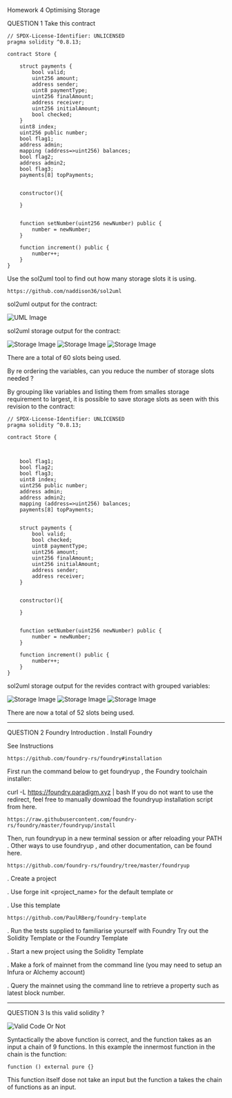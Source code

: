 Homework 4
Optimising Storage

QUESTION 1
Take this contract

    // SPDX-License-Identifier: UNLICENSED
    pragma solidity ^0.8.13;

    contract Store {

        struct payments {
            bool valid;
            uint256 amount;
            address sender;
            uint8 paymentType;
            uint256 finalAmount;
            address receiver;
            uint256 initialAmount;
            bool checked;
        }
        uint8 index;
        uint256 public number;
        bool flag1;
        address admin;
        mapping (address=>uint256) balances;
        bool flag2;
        address admin2;
        bool flag3;
        payments[8] topPayments;


        constructor(){

        }


        function setNumber(uint256 newNumber) public {
            number = newNumber;
        }

        function increment() public {
            number++;
        }
    }

Use the sol2uml tool to find out how many storage slots it is
using.

    https://github.com/naddison36/sol2uml

sol2uml output for the contract:

![UML Image](./uml.JPG)

sol2uml storage output for the contract:

![Storage Image](./storage1.JPG)
![Storage Image](./storage2.JPG)
![Storage Image](./storage3.JPG)

There are a total of 60 slots being used.

By re ordering the variables, can you reduce the number of
storage slots needed ?

By grouping like variables and listing them from smalles storage requirement to largest, it is possible to save storage slots as seen with this revision to the contract:

    // SPDX-License-Identifier: UNLICENSED
    pragma solidity ^0.8.13;

    contract Store {



        bool flag1;
        bool flag2;
        bool flag3;
        uint8 index;
        uint256 public number;
        address admin;
        address admin2;
        mapping (address=>uint256) balances;
        payments[8] topPayments;


        struct payments {
            bool valid;
            bool checked;
            uint8 paymentType;
            uint256 amount;
            uint256 finalAmount;
            uint256 initialAmount;
            address sender;
            address receiver;
        }


        constructor(){

        }


        function setNumber(uint256 newNumber) public {
            number = newNumber;
        }

        function increment() public {
            number++;
        }
    }

sol2uml storage output for the revides contract with grouped variables:

![Storage Image](./storage4.JPG)
![Storage Image](./storage5.JPG)
![Storage Image](./storage6.JPG)

There are now a total of 52 slots being used.

---

QUESTION 2
Foundry Introduction
. Install Foundry

See Instructions

    https://github.com/foundry-rs/foundry#installation

First run the command below to get foundryup , the
Foundry toolchain installer:

curl -L https://foundry.paradigm.xyz | bash
If you do not want to use the redirect, feel free to
manually download the foundryup installation script
from here.

    https://raw.githubusercontent.com/foundry-rs/foundry/master/foundryup/install

Then, run foundryup in a new terminal session or after
reloading your PATH .
Other ways to use foundryup , and other documentation,
can be found here.

    https://github.com/foundry-rs/foundry/tree/master/foundryup

. Create a project

. Use forge init <project_name> for the default
template or

. Use this template

    https://github.com/PaulRBerg/foundry-template

. Run the tests supplied to familiarise yourself with
Foundry
Try out the Solidity Template or the Foundry Template

. Start a new project using the Solidity Template

. Make a fork of mainnet from the command line (you may
need to setup an Infura or Alchemy account)

. Query the mainnet using the command line to retrieve a
property such as latest block number.

---

QUESTION 3
Is this valid solidity ?

![Valid Code Or Not](./image.JPG)

Syntactically the above function is correct, and the function takes as an input a chain of 9 functions. In this example the innermost function in the chain is the function:

    function () external pure {}

This function itself dose not take an input but the function a takes the chain of functions as an input.
